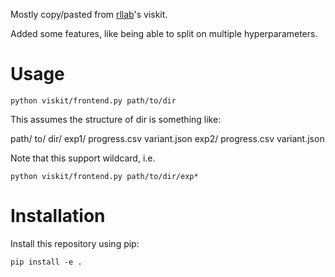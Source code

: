 Mostly copy/pasted from [rllab](https://github.com/rll/rllab)'s viskit.


Added some features, like being able to split on multiple hyperparameters.

# Usage
```
python viskit/frontend.py path/to/dir
```

This assumes the structure of dir is something like:

path/
    to/
        dir/
            exp1/
                progress.csv
                variant.json
            exp2/
                progress.csv
                variant.json

Note that this support wildcard, i.e.
```
python viskit/frontend.py path/to/dir/exp*
```

# Installation
Install this repository using pip:
```
pip install -e .
```
